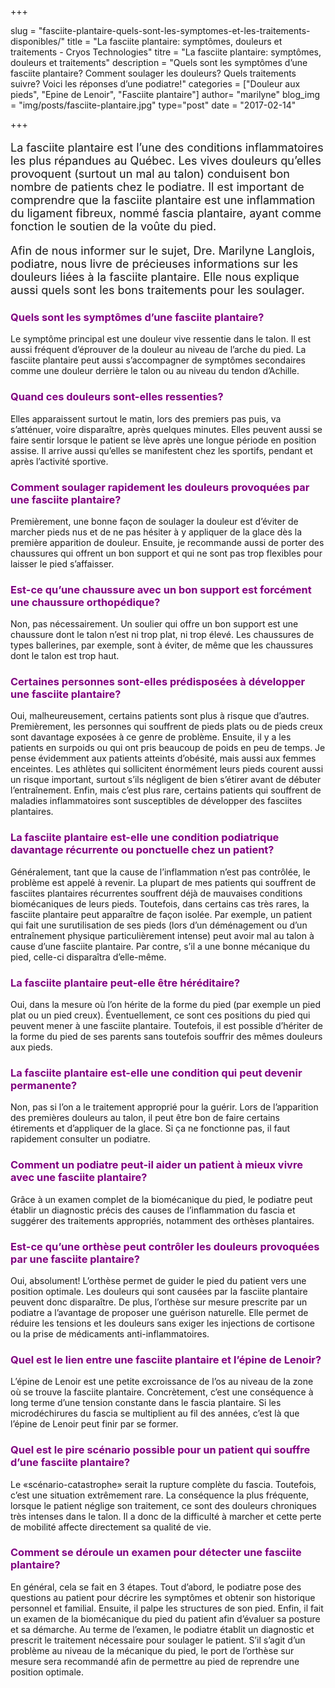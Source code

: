 +++

slug = "fasciite-plantaire-quels-sont-les-symptomes-et-les-traitements-disponibles/"
title = "La fasciite plantaire: symptômes, douleurs et traitements - Cryos Technologies"
titre = "La fasciite plantaire: symptômes, douleurs et traitements"
description = "Quels sont les symptômes d’une fasciite plantaire? Comment soulager les douleurs? Quels traitements suivre? Voici les réponses d’une podiatre!"
categories = ["Douleur aux pieds", "Epine de Lenoir", "Fasciite plantaire"]
author= "marilyne"
blog_img = "img/posts/fasciite-plantaire.jpg"
type="post"
date = "2017-02-14"

+++

<p style="font-size: 18px;">La fasciite plantaire est l’une des conditions inflammatoires les plus répandues au Québec. Les vives douleurs qu’elles provoquent (surtout un mal au talon) conduisent bon nombre de patients chez le podiatre. Il est important de comprendre que la fasciite plantaire est une inflammation du ligament fibreux, nommé fascia plantaire, ayant comme fonction le soutien de la voûte du pied.</p>
<p style="font-size: 18px;">Afin de nous informer sur le sujet, Dre. Marilyne Langlois, podiatre, nous livre de précieuses informations sur les douleurs liées à la fasciite plantaire. Elle nous explique aussi quels sont les bons traitements pour les soulager.</p>
<h3 style="color: #800080;">Quels sont les symptômes d’une fasciite plantaire?</h3>
Le symptôme principal est une douleur vive ressentie dans le talon. Il est aussi fréquent d’éprouver de la douleur au niveau de l’arche du pied. La fasciite plantaire peut aussi s’accompagner de symptômes secondaires comme une douleur derrière le talon ou au niveau du tendon d’Achille.

<h3 style="color: #800080;">Quand ces douleurs sont-elles ressenties?</h3>
Elles apparaissent surtout le matin, lors des premiers pas puis, va s’atténuer, voire disparaître, après quelques minutes. Elles peuvent aussi se faire sentir lorsque le patient se lève après une longue période en position assise. Il arrive aussi qu’elles se manifestent chez les sportifs, pendant et après l’activité sportive.

<h3 style="color: #800080;">Comment soulager rapidement les douleurs provoquées par une fasciite plantaire?</h3>
Premièrement, une bonne façon de soulager la douleur est d’éviter de marcher pieds nus et de ne pas hésiter à y appliquer de la glace dès la première apparition de douleur. Ensuite, je recommande aussi de porter des chaussures qui offrent un bon support et qui ne sont pas trop flexibles pour laisser le pied s’affaisser.

<h3 style="color: #800080;">Est-ce qu’une chaussure avec un bon support est forcément une chaussure orthopédique?</h3>
Non, pas nécessairement. Un soulier qui offre un bon support est une chaussure dont le talon n’est ni trop plat, ni trop élevé. Les chaussures de types ballerines, par exemple, sont à éviter, de même que les chaussures dont le talon est trop haut.

<h3 style="color: #800080;">Certaines personnes sont-elles prédisposées à développer une fasciite plantaire?</h3>
Oui, malheureusement, certains patients sont plus à risque que d’autres. Premièrement, les personnes qui souffrent de pieds plats ou de pieds creux sont davantage exposées à ce genre de problème. Ensuite, il y a les patients en surpoids ou qui ont pris beaucoup de poids en peu de temps. Je pense évidemment aux patients atteints d’obésité, mais aussi aux femmes enceintes. Les athlètes qui sollicitent énormément leurs pieds courent aussi un risque important, surtout s’ils négligent de bien s’étirer avant de débuter l’entraînement. Enfin, mais c’est plus rare, certains patients qui souffrent de maladies inflammatoires sont susceptibles de développer des fasciites plantaires.

<h3 style="color: #800080;">La fasciite plantaire est-elle une condition podiatrique davantage récurrente ou ponctuelle chez un patient?</h3>
Généralement, tant que la cause de l’inflammation n’est pas contrôlée, le problème est appelé à revenir. La plupart de mes patients qui souffrent de fasciites plantaires récurrentes souffrent déjà de mauvaises conditions biomécaniques de leurs pieds. Toutefois, dans certains cas très rares, la fasciite plantaire peut apparaître de façon isolée. Par exemple, un patient qui fait une surutilisation de ses pieds (lors d’un déménagement ou d’un entraînement physique particulièrement intense) peut avoir mal au talon à cause d’une fasciite plantaire. Par contre, s’il a une bonne mécanique du pied, celle-ci disparaîtra d’elle-même.

<h3 style="color: #800080;">La fasciite plantaire peut-elle être héréditaire?</h3>
Oui, dans la mesure où l’on hérite de la forme du pied (par exemple un pied plat ou un pied creux). Éventuellement, ce sont ces positions du pied qui peuvent mener à une fasciite plantaire. Toutefois, il est possible d’hériter de la forme du pied de ses parents sans toutefois souffrir des mêmes douleurs aux pieds.

<h3 style="color: #800080;">La fasciite plantaire est-elle une condition qui peut devenir permanente?</h3>
Non, pas si l’on a le traitement approprié pour la guérir. Lors de l’apparition des premières douleurs au talon, il peut être bon de faire certains étirements et d’appliquer de la glace. Si ça ne fonctionne pas, il faut rapidement consulter un podiatre.

<h3 style="color: #800080;">Comment un podiatre peut-il aider un patient à mieux vivre avec une fasciite plantaire?</h3>
Grâce à un examen complet de la biomécanique du pied, le podiatre peut établir un diagnostic précis des causes de l’inflammation du fascia et suggérer des traitements appropriés, notamment des orthèses plantaires.

<h3 style="color: #800080;">Est-ce qu’une orthèse peut contrôler les douleurs provoquées par une fasciite plantaire?</h3>
Oui, absolument! L’orthèse permet de guider le pied du patient vers une position optimale. Les douleurs qui sont causées par la fasciite plantaire peuvent donc disparaître. De plus, l’orthèse sur mesure prescrite par un podiatre a l’avantage de proposer une guérison naturelle. Elle permet de réduire les tensions et les douleurs sans exiger les injections de cortisone ou la prise de médicaments anti-inflammatoires.

<h3 style="color: #800080;">Quel est le lien entre une fasciite plantaire et l’épine de Lenoir?</h3>
L’épine de Lenoir est une petite excroissance de l’os au niveau de la zone où se trouve la fasciite plantaire. Concrètement, c’est une conséquence à long terme d’une tension constante dans le fascia plantaire. Si les microdéchirures du fascia se multiplient au fil des années, c’est là que l’épine de Lenoir peut finir par se former.

<h3 style="color: #800080;">Quel est le pire scénario possible pour un patient qui souffre d’une fasciite plantaire?</h3>
Le «scénario-catastrophe» serait la rupture complète du fascia. Toutefois, c’est une situation extrêmement rare. La conséquence la plus fréquente, lorsque le patient néglige son traitement, ce sont des douleurs chroniques très intenses dans le talon. Il a donc de la difficulté à marcher et cette perte de mobilité affecte directement sa qualité de vie.

<h3 style="color: #800080;">Comment se déroule un examen pour détecter une fasciite plantaire?</h3>
En général, cela se fait en 3 étapes. Tout d’abord, le podiatre pose des questions au patient pour décrire les symptômes et obtenir son historique personnel et familial. Ensuite, il palpe les structures de son pied. Enfin, il fait un examen de la biomécanique du pied du patient afin d’évaluer sa posture et sa démarche. Au terme de l’examen, le podiatre établit un diagnostic et prescrit le traitement nécessaire pour soulager le patient. S’il s’agit d’un problème au niveau de la mécanique du pied, le port de l’orthèse sur mesure sera recommandé afin de permettre au pied de reprendre une position optimale.